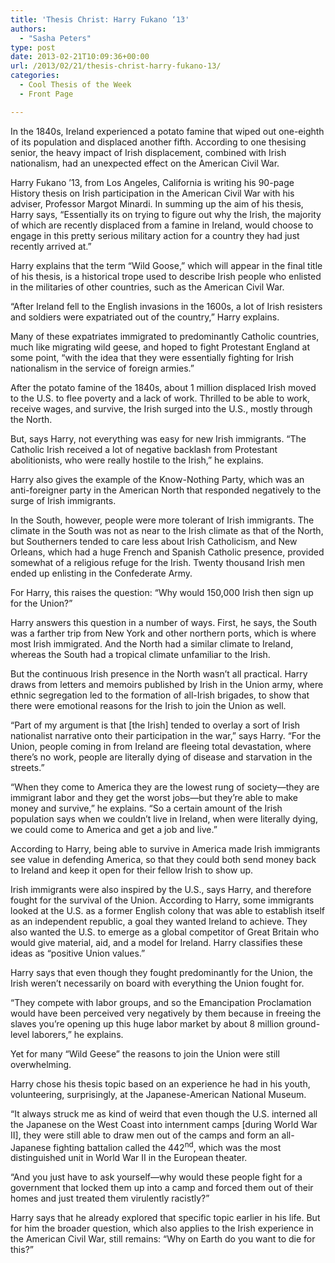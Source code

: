 ```yaml
---
title: 'Thesis Christ: Harry Fukano ‘13'
authors: 
  - "Sasha Peters"
type: post
date: 2013-02-21T10:09:36+00:00
url: /2013/02/21/thesis-christ-harry-fukano-13/
categories:
  - Cool Thesis of the Week
  - Front Page

---
```

In the 1840s, Ireland experienced a potato famine that wiped out one-eighth of its population and displaced another fifth. According to one thesising senior, the heavy impact of Irish displacement, combined with Irish nationalism, had an unexpected effect on the American Civil War.

Harry Fukano ’13, from Los Angeles, California is writing his 90-page History thesis on Irish participation in the American Civil War with his adviser, Professor Margot Minardi. In summing up the aim of his thesis, Harry says, “Essentially its on trying to figure out why the Irish, the majority of which are recently displaced from a famine in Ireland, would choose to engage in this pretty serious military action for a country they had just recently arrived at.”

Harry explains that the term “Wild Goose,” which will appear in the final title of his thesis, is a historical trope used to describe Irish people who enlisted in the militaries of other countries, such as the American Civil War.

“After Ireland fell to the English invasions in the 1600s, a lot of Irish resisters and soldiers were expatriated out of the country,” Harry explains.

Many of these expatriates immigrated to predominantly Catholic countries, much like migrating wild geese, and hoped to fight Protestant England at some point, “with the idea that they were essentially fighting for Irish nationalism in the service of foreign armies.”

After the potato famine of the 1840s, about 1 million displaced Irish moved to the U.S. to flee poverty and a lack of work. Thrilled to be able to work, receive wages, and survive, the Irish surged into the U.S., mostly through the North.

But, says Harry, not everything was easy for new Irish immigrants. “The Catholic Irish received a lot of negative backlash from Protestant abolitionists, who were really hostile to the Irish,” he explains.

Harry also gives the example of the Know-Nothing Party, which was an anti-foreigner party in the American North that responded negatively to the surge of Irish immigrants.

In the South, however, people were more tolerant of Irish immigrants. The climate in the South was not as near to the Irish climate as that of the North, but Southerners tended to care less about Irish Catholicism, and New Orleans, which had a huge French and Spanish Catholic presence, provided somewhat of a religious refuge for the Irish. Twenty thousand Irish men ended up enlisting in the Confederate Army.

For Harry, this raises the question: “Why would 150,000 Irish then sign up for the Union?”

Harry answers this question in a number of ways. First, he says, the South was a farther trip from New York and other northern ports, which is where most Irish immigrated. And the North had a similar climate to Ireland, whereas the South had a tropical climate unfamiliar to the Irish.

But the continuous Irish presence in the North wasn’t all practical. Harry draws from letters and memoirs published by Irish in the Union army, where ethnic segregation led to the formation of all-Irish brigades, to show that there were emotional reasons for the Irish to join the Union as well.

“Part of my argument is that [the Irish] tended to overlay a sort of Irish nationalist narrative onto their participation in the war,” says Harry. “For the Union, people coming in from Ireland are fleeing total devastation, where there’s no work, people are literally dying of disease and starvation in the streets.”

“When they come to America they are the lowest rung of society—they are immigrant labor and they get the worst jobs—but they’re able to make money and survive,” he explains. “So a certain amount of the Irish population says when we couldn’t live in Ireland, when were literally dying, we could come to America and get a job and live.”

According to Harry, being able to survive in America made Irish immigrants see value in defending America, so that they could both send money back to Ireland and keep it open for their fellow Irish to show up.

Irish immigrants were also inspired by the U.S., says Harry, and therefore fought for the survival of the Union. According to Harry, some immigrants looked at the U.S. as a former English colony that was able to establish itself as an independent republic, a goal they wanted Ireland to achieve. They also wanted the U.S. to emerge as a global competitor of Great Britain who would give material, aid, and a model for Ireland. Harry classifies these ideas as “positive Union values.”

Harry says that even though they fought predominantly for the Union, the Irish weren’t necessarily on board with everything the Union fought for.

“They compete with labor groups, and so the Emancipation Proclamation would have been perceived very negatively by them because in freeing the slaves you’re opening up this huge labor market by about 8 million ground-level laborers,” he explains.

Yet for many “Wild Geese” the reasons to join the Union were still overwhelming.

Harry chose his thesis topic based on an experience he had in his youth, volunteering, surprisingly, at the Japanese-American National Museum.

“It always struck me as kind of weird that even though the U.S. interned all the Japanese on the West Coast into internment camps [during World War II], they were still able to draw men out of the camps and form an all-Japanese fighting battalion called the 442<sup>nd</sup>, which was the most distinguished unit in World War II in the European theater.

“And you just have to ask yourself—why would these people fight for a government that locked them up into a camp and forced them out of their homes and just treated them virulently racistly?”

Harry says that he already explored that specific topic earlier in his life. But for him the broader question, which also applies to the Irish experience in the American Civil War, still remains: “Why on Earth do you want to die for this?”
